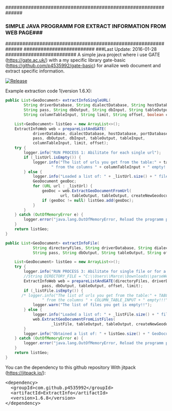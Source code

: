 ##############################################################
### SIMPLE JAVA PROGRAMM FOR EXTRACT INFORMATION FROM WEB PAGE###
##############################################################
#########################
###Last Update: 2016-01-28
#########################
A simple java project where i use GATE (https://gate.ac.uk/) with a my specific library 
gate-basic (https://github.com/p4535992/gate-basic) for analize web document and extract specific information.

[![Release](https://img.shields.io/github/release/p4535992/ExtractInfo.svg?label=maven)](https://jitpack.io/p4535992/ExtractInfo)

Example extraction code 1(version 1.6.X):
```java
public List<GeoDocument> extractInfoSingleURL(
        String driverDatabase, String dialectDatabase, String hostDatabase, String portDatabase, String user,
        String pass, String dbOutput, String dbInput, String tableOutput, String tableInput,
        String columnTableInput, String limit, String offset, boolean createNewGeodocumentTable, boolean erase) {

    List<GeoDocument> listGeo = new ArrayList<>();
    ExtractInfoWeb web = prepareListAndGATE(
            driverDatabase, dialectDatabase, hostDatabase, portDatabase, user,
            pass, dbOutput, dbInput, tableOutput, tableInput,
            columnTableInput, limit, offset);
    try {
        logger.info("RUN PROCESS 1: Abilitate for each single url");
        if (_listUrl.isEmpty()) {
            logger.info("The list of urls you get from the table:" + tableInput +
                    " from the columns " + columnTableInput + " empty!!!");
        } else {
            logger.info("Loaded a list of: " + _listUrl.size() + " files");
            GeoDocument geoDoc;
            for (URL url : _listUrl) {
                geoDoc = web.ExtractGeoDocumentFromUrl(
                        url, tableOutput, tableOutput, createNewGeodocumentTable, erase);
                if (geoDoc != null) listGeo.add(geoDoc);
            }
        }
    } catch (OutOfMemoryError e) {
        logger.error("java.lang.OutOfMemoryError, Reload the programm please");
    }
    return listGeo;
}

public List<GeoDocument> extractInfoFile(
            String directoryFiles, String driverDatabase, String dialectDatabase, String hostDatabase, String portDatabase, String user,
            String pass, String dbOutput, String tableOutput, String offset, String limit, boolean createNewGeodocumentTable, boolean erase) {

    List<GeoDocument> listGeo = new ArrayList<>();
    try {
        logger.info("RUN PROCESS 3: Abilitate for single file or for a directory");
        //String DIRECTORY_FILE = "C:\\Users\\Marco\\Downloads\\parseWebUrls";
        ExtractInfoWeb web = prepareListAndGATE(directoryFiles, driverDatabase, dialectDatabase, hostDatabase, portDatabase, user,
                pass, dbOutput, tableOutput, offset, limit);
        if (_listFile.isEmpty()) {
       /* logger.info("The list of urls you get from the table:" + TABLE_INPUT +
                " from the columns " + COLUMN_TABLE_INPUT + " empty!!!");*/
            logger.warn("The list of files you get is empty!!");
        } else {
            logger.info("Loaded a list of: " + _listFile.size() + " files");
            web.ExtractGeoDocumentFromListFiles(
                    _listFile, tableOutput, tableOutput, createNewGeodocumentTable, erase);
        }
        logger.info("Obtained a list of: " + listGeo.size() + " GeoDocument");
    } catch (OutOfMemoryError e) {
        logger.error("java.lang.OutOfMemoryError, Reload the programm please");
    }
    return listGeo;
}
```

You can the dependency to this github repository With jitpack (https://jitpack.io/):

<!-- Put the Maven coordinates in your HTML: -->
 <pre class="prettyprint">&lt;dependency&gt;
  &lt;groupId&gt;com.github.p4535992&lt;/groupId&gt;
  &lt;artifactId&gt;ExtractInfo&lt;/artifactId&gt;
  &lt;version&gt;<span id="latest_release">1.6.8</span>&lt;/version&gt;
&lt;/dependency&gt;  </pre>

<!-- Add this script to update "latest_release" span to latest version -->
<script>
      var user = 'p4535992'; // Replace with your user/repo
      var repo = 'ExtractInfo'

      var xmlhttp = new XMLHttpRequest();
      xmlhttp.onreadystatechange = function() {
          if (xmlhttp.readyState == 4 && xmlhttp.status == 200) {
              var myArr = JSON.parse(xmlhttp.responseText);
              populateRelease(myArr);
          }
      }
      xmlhttp.open("GET", "https://api.github.com/repos/" user + "/" + repo + "/releases", true);
      xmlhttp.send();

      function populateRelease(arr) {
          var release = arr[0].tag_name;
          document.getElementById("latest_release").innerHTML = release;
      }
</script>
